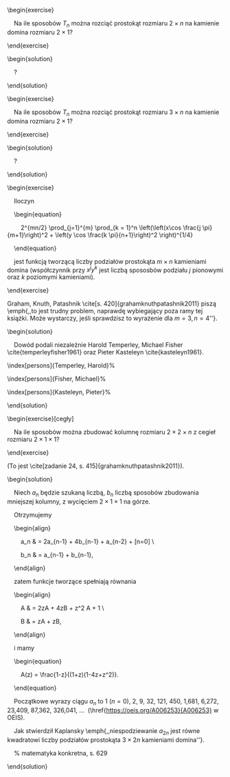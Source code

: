   

\begin{exercise}

    Na ile sposobów $T_n$ można rozciąć prostokąt rozmiaru $2 \times n$ na kamienie domina rozmiaru $2 \times 1$?

\end{exercise}

  

\begin{solution}

    ?

\end{solution}

  

\begin{exercise}

    Na ile sposobów $T_n$ można rozciąć prostokąt rozmiaru $3 \times n$ na kamienie domina rozmiaru $2 \times 1$?

\end{exercise}

  

\begin{solution}

    ?

\end{solution}

  

\begin{exercise}

    Iloczyn

    \begin{equation}

        2^{mn/2} \prod_{j=1}^{m} \prod_{k = 1}^n \left(\left(x\cos \frac{j \pi}{m+1}\right)^2 + \left(y \cos \frac{k \pi}{n+1}\right)^2 \right)^{1/4}

    \end{equation}

    jest funkcją tworzącą liczby podziałów prostokąta $m \times n$ kamieniami domina (współczynnik przy $x^j y^k$ jest liczbą spososbów podziału $j$ pionowymi oraz $k$ poziomymi kamieniami).

\end{exercise}

  

Graham, Knuth, Patashnik \cite[s. 420]{grahamknuthpatashnik2011} piszą \emph{,,to jest trudny problem, naprawdę wybiegający poza ramy tej książki. Może wystarczy, jeśli sprawdzisz to wyrażenie dla $m = 3, n = 4$''}.

  

\begin{solution}

    Dowód podali niezależnie Harold Temperley, Michael Fisher \cite{temperleyfisher1961} oraz Pieter Kasteleyn \cite{kasteleyn1961}.

\index[persons]{Temperley, Harold}%

\index[persons]{Fisher, Michael}%

\index[persons]{Kasteleyn, Pieter}%

\end{solution}

  

\begin{exercise}[cegły]

    Na ile sposobów można zbudować kolumnę rozmiaru $2 \times 2 \times n$ z cegieł rozmiaru $2 \times 1 \times 1$?

\end{exercise}

  

(To jest \cite[zadanie 24, s. 415]{grahamknuthpatashnik2011}).

  

\begin{solution}

    Niech $a_n$ będzie szukaną liczbą, $b_n$ liczbą sposobów zbudowania mniejszej kolumny, z wycięciem $2 \times 1 \times 1$ na górze.

    Otrzymujemy

    \begin{align}

        a_n & = 2a_{n-1} + 4b_{n-1} + a_{n-2} + [n=0] \\

        b_n & = a_{n-1} + b_{n-1},

    \end{align}

    zatem funkcje tworzące spełniają równania

    \begin{align}

        A & = 2zA + 4zB + z^2 A + 1 \\

        B & = zA + zB,

    \end{align}

    i mamy

    \begin{equation}

        A(z) = \frac{1-z}{(1+z)(1-4z+z^2)}.

    \end{equation}

    Początkowe wyrazy ciągu $a_n$ to 1 ($n = 0$), 2, 9, 32, 121, 450, 1\,681, 6\,272, 23\,409, 87\,362, 326\,041, ...  (\href{https://oeis.org/A006253}{A006253} w OEIS).

    Jak stwierdził Kaplansky \emph{,,niespodziewanie $a_{2n}$ jest równe kwadratowi liczby podziałów prostokąta $3 \times 2n$ kamieniami domina''}.

    % matematyka konkretna, s. 629

\end{solution}